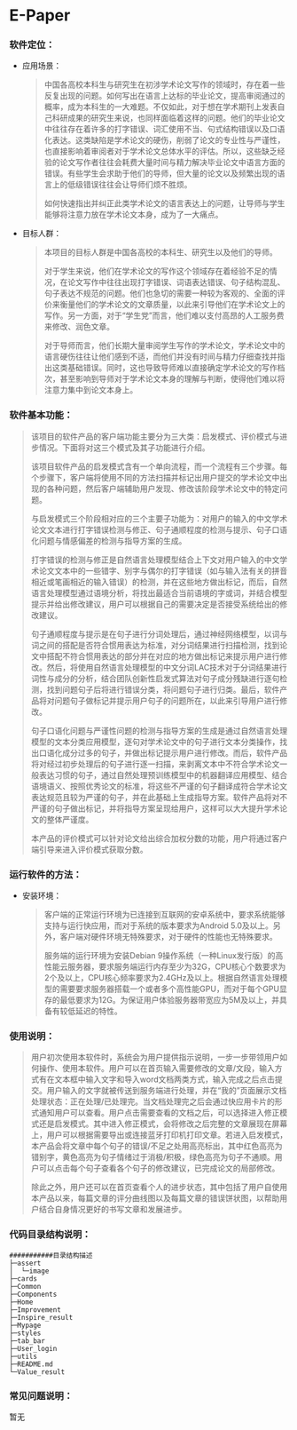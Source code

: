 # E-Paper

### 软件定位：

* 应用场景：

  > 中国各高校本科生与研究生在初涉学术论文写作的领域时，存在着一些反复出现的问题。如何写出在语言上达标的毕业论文，提高审阅通过的概率，成为本科生的一大难题。不仅如此，对于想在学术期刊上发表自己科研成果的研究生来说，也同样面临着这样的问题。他们的毕业论文中往往存在着许多的打字错误、词汇使用不当、句式结构错误以及口语化表达。这类缺陷是学术论文的硬伤，削弱了论文的专业性与严谨性，也直接影响着审阅者对于学术论文总体水平的评估。所以，这些缺乏经验的论文写作者往往会耗费大量时间与精力解决毕业论文中语言方面的错误。有些学生会求助于他们的导师，但大量的论文以及频繁出现的语言上的低级错误往往会让导师们烦不胜烦。
  >
  > 如何快速指出并纠正此类学术论文的语言表达上的问题，让导师与学生能够将注意力放在学术论文本身，成为了一大痛点。

* 目标人群：

  > 本项目的目标人群是中国各高校的本科生、研究生以及他们的导师。
  >
  > 对于学生来说，他们在学术论文的写作这个领域存在着经验不足的情况，在论文写作中往往出现打字错误、词语表达错误、句子结构混乱、句子表达不规范的问题。他们也急切的需要一种较为客观的、全面的评价来衡量他们的学术论文的文章质量，以此来引导他们在学术论文上的写作。另一方面，对于“学生党”而言，他们难以支付高昂的人工服务费来修改、润色文章。
  >
  > 对于导师而言，他们长期大量审阅学生写作的学术论文，学术论文中的语言硬伤往往让他们感到不适，而他们并没有时间与精力仔细查找并指出这类基础错误。同时，这也导致导师难以直接确定学术论文的写作档次，甚至影响到导师对于学术论文本身的理解与判断，使得他们难以将注意力集中到论文本身上。

### 软件基本功能：

> 该项目的软件产品的客户端功能主要分为三大类：启发模式、评价模式与进步情况。下面将对这三个模式及其子功能进行介绍。
>
> 该项目软件产品的启发模式含有一个单向流程，而一个流程有三个步骤。每个步骤下，客户端将使用不同的方法扫描并标记出用户提交的学术论文中出现的各种问题，然后客户端辅助用户发现、修改该阶段学术论文中的特定问题。
>
> 与启发模式三个阶段相对应的三个主要子功能为：对用户的输入的中文学术论文文本进行打字错误检测与修正、句子通顺程度的检测与提示、句子口语化问题与情感偏差的检测与指导方案的生成。
>
> 打字错误的检测与修正是自然语言处理模型结合上下文对用户输入的中文学术论文文本中的一些错字、别字与偶尔的打字错误（如与输入法有关的拼音相近或笔画相近的输入错误）的检测，并在这些地方做出标记，而后，自然语言处理模型通过语境分析，将找出最适合当前语境的字或词，并结合模型提示并给出修改建议，用户可以根据自己的需要决定是否接受系统给出的修改建议。
>
> 句子通顺程度与提示是在句子进行分词处理后，通过神经网络模型，以词与词之间的搭配是否符合惯用表达为标准，对分词结果进行扫描检测，找到论文中搭配不符合惯用表达的部分并在对应的地方做出标记来提示用户进行修改。然后，将使用自然语言处理模型的中文分词LAC技术对于分词结果进行词性与成分的分析，结合团队创新性启发式算法对句子成分残缺进行逐句检测，找到问题句子后将进行错误分类，将问题句子进行归类。最后，软件产品将对问题句子做标记并提示用户句子的问题所在，以此来引导用户进行修改。
>
> 句子口语化问题与严谨性问题的检测与指导方案的生成是通过自然语言处理模型的文本分类应用模型，逐句对学术论文中的句子进行文本分类操作，找出口语化成分过多的句子，并做出标记提示用户进行修改。而后，软件产品将对经过初步处理后的句子进行逐一扫描，来剥离文本中不符合学术论文一般表达习惯的句子，通过自然处理预训练模型中的机器翻译应用模型、结合语境语义、按照优秀论文的标准，将这些不严谨的句子翻译成符合学术论文表达规范且较为严谨的句子，并在此基础上生成指导方案。软件产品将对不严谨的句子做出标记，并将指导方案呈现给用户，这样可以大大提升学术论文的整体严谨度。
>
> 本产品的评价模式可以针对论文给出综合加权分数的功能，用户将通过客户端引导来进入评价模式获取分数。
>
> 

### 运行软件的方法：

* 安装环境：

  > 客户端的正常运行环境为已连接到互联网的安卓系统中，要求系统能够支持与运行快应用，而对于系统的版本要求为Android 5.0及以上。另外，客户端对硬件环境无特殊要求，对于硬件的性能也无特殊要求。
  >
  > 服务端的运行环境为安装Debian 9操作系统（一种Linux发行版）的高性能云服务器，要求服务端运行内存至少为32G，CPU核心个数要求为2个及以上，CPU核心频率要求为2.4GHz及以上。根据自然语言处理模型的需要要求服务器搭载一个或者多个高性能GPU，而对于每个GPU显存的最低要求为12G。为保证用户体验服务器带宽应为5M及以上，并具备有较低延迟的特性。


### 使用说明：

> 用户初次使用本软件时，系统会为用户提供指示说明，一步一步带领用户如何操作、使用本软件。用户可以在首页输入需要修改的文章/文段，输入方式有在文本框中输入文字和导入word文档两类方式，输入完成之后点击提交。用户输入的文字就被传送到服务端进行处理，并在“我的”页面展示文档处理状态：正在处理/已处理完。当文档处理完之后会通过快应用卡片的形式通知用户可以查看。用户点击需要查看的文档之后，可以选择进入修正模式还是启发模式。其中进入修正模式，会将修改之后完整的文章展现在屏幕上，用户可以根据需要导出或连接蓝牙打印机打印文章。若进入启发模式，本产品会将文章中每个句子的错误/不足之处用高亮标出，其中红色高亮为错别字，黄色高亮为句子情绪过于消极/积极，绿色高亮为句子不通顺。用户可以点击每个句子查看各个句子的修改建议，已完成论文的局部修改。
>
> 除此之外，用户还可以在首页查看个人的进步状态，其中包括了用户自使用本产品以来，每篇文章的评分曲线图以及每篇文章的错误饼状图，以帮助用户结合自身情况更好的书写文章和发展进步。

### 代码目录结构说明：

```
###########目录结构描述
├─assert
│  └─image
├─cards
├─Common
├─Components
├─Home
├─Improvement
├─Inspire_result
├─Mypage
├─styles
├─tab_bar
├─User_login
├─utils
├─README.md
└─Value_result
```

### 常见问题说明：

暂无

